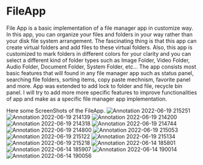 # FileApp

<p>File App is a basic implementation of a file manager app in customize way. In this app, you can organize your files and folders in your way rather than your disk file system arrangement. The fascinating thing is that this app can create virtual folders and add files to these virtual folders. Also, this app is customized to mark folders in different colors for your clarity and you can select a different kind of folder types such as Image Folder, Video Folder, Audio Folder, Document Folder, System Folder, etc... 
The app consists most basic features that will found in any file manager app such as status panel, searching file folders, sorting items, copy paste mechnism, favorite panel and more. App was extended to add lock to folder and file, recycle bin panel. I will try to add more more specific features to improve functionalities of app and make as a specific file manager app implementation.</p>


Here some ScreenShots of the FileApp.
![Annotation 2022-06-19 215251](https://user-images.githubusercontent.com/85817726/174491038-211fe6de-9ec4-45ee-a0a9-f000715bb9be.png)
![Annotation 2022-06-19 214139](https://user-images.githubusercontent.com/85817726/174491044-9929db1a-5903-4cc3-b910-b25be6bc35b2.png)
![Annotation 2022-06-19 214200](https://user-images.githubusercontent.com/85817726/174491046-d81ee02e-92b9-469b-a60b-1e725adc2ecc.png)
![Annotation 2022-06-19 214318](https://user-images.githubusercontent.com/85817726/174491047-aa9e9d97-2dfb-49fd-94a0-7e12798c340e.png)
![Annotation 2022-06-19 214744](https://user-images.githubusercontent.com/85817726/174491049-5d06f573-f08c-4782-8304-745296570e7c.png)
![Annotation 2022-06-19 214800](https://user-images.githubusercontent.com/85817726/174491053-cd9cc14c-66f8-4dc1-a948-dd8ab872e443.png)
![Annotation 2022-06-19 215053](https://user-images.githubusercontent.com/85817726/174491055-1be904b6-3121-43aa-8eb0-0338be552917.png)
![Annotation 2022-06-19 215122](https://user-images.githubusercontent.com/85817726/174491064-f02e535e-b339-4b94-8977-864814aa8825.png)
![Annotation 2022-06-19 215134](https://user-images.githubusercontent.com/85817726/174491070-5368eb83-3f52-41f9-b705-74d7b4b6a515.png)
![Annotation 2022-06-19 215218](https://user-images.githubusercontent.com/85817726/174491075-b405b038-3dbf-4b34-bba5-7f2991263fa9.png)
![Annotation 2022-06-14 185801](https://user-images.githubusercontent.com/85817726/173589693-104a1118-7e1a-4602-ba53-72030ec65719.png)
![Annotation 2022-06-14 185907](https://user-images.githubusercontent.com/85817726/173589711-c90c6926-8edb-4337-8d3d-99245af53812.png)
![Annotation 2022-06-14 190014](https://user-images.githubusercontent.com/85817726/173589718-ce0f6dc0-677b-460f-8d74-51dc52ad035a.png)
![Annotation 2022-06-14 190056](https://user-images.githubusercontent.com/85817726/173589721-8bdb02d8-8c5e-4439-9ab5-35ec17d13800.png)

